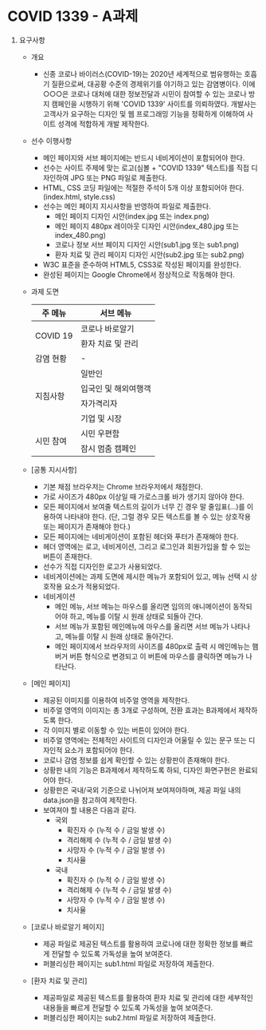 # COVID 1339 - A과제

1. 요구사항
    * 개요    
        + 신종 코로나 바이러스(COVID-19)는 2020년 세계적으로 범유행하는 호흡기 질환으로써, 대공황 수준의    경제위기를 야기하고 있는 감염병이다. 이에 ○○○은 코로나 대처에 대한 정보전달과 시민이 참여할 수 있는 코로나 방지 캠페인을 시행하기 위해 'COVID 1339' 사이트를 의뢰하였다. 개발사는 고객사가 요구하는 디자인 및 웹 프로그래밍 기능을 정확하게 이해하여 사이트 성격에 적합하게 개발 제작한다.
    * 선수 이행사항
        + 메인 페이지와 서브 페이지에는 반드시 네비게이션이 포함되어야 한다.
        + 선수는 사이트 주제에 맞는 로고(심볼 + "COVID 1339" 텍스트)를 직접 디자인하여 JPG 또는 PNG 파일로 제출한다.
        + HTML, CSS 코딩 파일에는 적절한 주석이 5개 이상 포함되어야 한다. (index.html, style.css)
        + 선수는 메인 페이지 지시사항을 반영하여 파일로 제출한다.
            - 메인 페이지 디자인 시안(index.jpg 또는 index.png)
            - 메인 페이지 480px 레이아웃 디자인 시안(index_480.jpg 또는 index_480.png)
            - 코로나 정보 서브 페이지 디자인 시안(sub1.jpg 또는 sub1.png)
            - 환자 치료 및 관리 페이지 디자인 시안(sub2.jpg 또는 sub2.png)
        + W3C 표준을 준수하여 HTML5, CSS3로 작성된 페이지를 완성한다.
        + 완성된 페이지는 Google Chrome에서 정상적으로 작동해야 한다.

    * 과제 도면

        <table>
            <thead>
                <tr>
                    <th>주 메뉴</th>
                    <th>서브 메뉴</th>
                </tr>
            </thead>
            <tbody>
                <tr>
                    <td rowspan="2">COVID 19</td>
                    <td>코로나 바로알기</td>
                </tr>
                <tr>
                    <td>환자 치료 및 관리</td>
                </tr>
                <tr>
                    <td>감염 현황</td>
                    <td>-</td>
                </tr>
                <tr>
                    <td rowspan="4">지침사항</td>
                    <td>일반인</td>
                </tr>
                <tr>
                    <td>입국인 및 해외여행객</td>
                </tr>
                <tr>
                    <td>자가격리자</td>
                </tr>
                <tr>
                    <td>기업 및 시장</td>
                </tr>
                <tr>
                    <td rowspan="2">시민 참여</td>
                    <td>시민 우편함</td>
                </tr>
                <tr>
                    <td>잠시 멈춤 캠페인</td>
                </tr>
            </tbody>
        </table>


    * [공통 지시사항]
        + 기본 채점 브라우저는 Chrome 브라우저에서 채점한다.
        + 가로 사이즈가 480px 이상일 때 가로스크롤 바가 생기지 않아야 한다.
        + 모든 페이지에서 보여줄 텍스트의 길이가 너무 긴 경우 말 줄임표(…)를 이용하여 나타내야 한다. (단, 그럴 경우 모든 텍스트를 볼 수 있는 상호작용 또는 페이지가 존재해야 한다.)
        + 모든 페이지에는 네비게이션이 포함된 헤더와 푸터가 존재해야 한다.
        + 헤더 영역에는 로고, 네비게이션, 그리고 로그인과 회원가입을 할 수 있는 버튼이 존재한다.
        + 선수가 직접 디자인한 로고가 사용되었다.
        + 네비게이션에는 과제 도면에 제시한 메뉴가 포함되어 있고, 메뉴 선택 시 상호작용 요소가 적용되었다.
        + 네비게이션
            - 메인 메뉴, 서브 메뉴는 마우스를 올리면 임의의 애니메이션이 동작되어야 하고, 메뉴를 이탈 시 원래 상태로 되돌아 간다.
            - 서브 메뉴가 포함된 메인메뉴에 마우스를 올리면 서브 메뉴가 나타나고, 메뉴를 이탈 시 원래 상태로 돌아간다.
            - 메인 페이지에서 브라우저의 사이즈를 480px로 출력 시 메인메뉴는 햄버거 버튼 형식으로 변경되고 이 버튼에 마우스를 클릭하면 메뉴가 나타난다.
    
    * [메인 페이지]
        + 제공된 이미지를 이용하여 비주얼 영역을 제작한다.
        + 비주얼 영역의 이미지는 총 3개로 구성하며, 전환 효과는 B과제에서 제작하도록 한다.
        + 각 이미지 별로 이동할 수 있는 버튼이 있어야 한다.
        + 비주얼 영역에는 전체적인 사이트의 디자인과 어울릴 수 있는 문구 또는 디자인적 요소가 포함되어야 한다.
        + 코로나 감염 정보를 쉽게 확인할 수 있는 상황판이 존재해야 한다.
        + 상황판 내의 기능은 B과제에서 제작하도록 하되, 디자인 화면구현은 완료되어야 한다.
        + 상황판은 국내/국외 기준으로 나뉘어져 보여져야하며, 제공 파일 내의 data.json을 참고하여 제작한다.
        + 보여져야 할 내용은 다음과 같다.
            * 국외
                - 확진자 수 (누적 수 / 금일 발생 수)
                - 격리해제 수 (누적 수 / 금일 발생 수)
                - 사망자 수 (누적 수 / 금일 발생 수)
                - 치사율
            * 국내
                - 확진자 수 (누적 수 / 금일 발생 수)
                - 격리해제 수 (누적 수 / 금일 발생 수)
                - 사망자 수 (누적 수 / 금일 발생 수)
                - 치사율
            
    * [코로나 바로알기 페이지] 
        + 제공 파일로 제공된 텍스트를 활용하여 코로나에 대한 정확한 정보를 빠르게 전달할 수 있도록 가독성을 높여 보여준다.
        + 퍼블리싱한 페이지는 sub1.html 파일로 저장하여 제출한다.

    * [환자 치료 및 관리]
        + 제공파일로 제공된 텍스트를 활용하여 환자 치료 및 관리에 대한 세부적인 내용들을 빠르게 전달할 수 있도록 가독성을 높여 보여준다.
        + 퍼블리싱한 페이지는 sub2.html 파일로 저장하여 제출한다.

